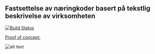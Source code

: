 ## Fastsettelse av næringkoder basert på tekstlig beskrivelse av virksomheten

[![Build Status](https://travis-ci.org/navikt/ai-lab-nace-poc.svg?branch=master)](https://travis-ci.org/navikt/ai-lab-nace-poc)

[Proof of concept:](http://35.228.12.64) 

![alt text](screenshot.png "Title")
